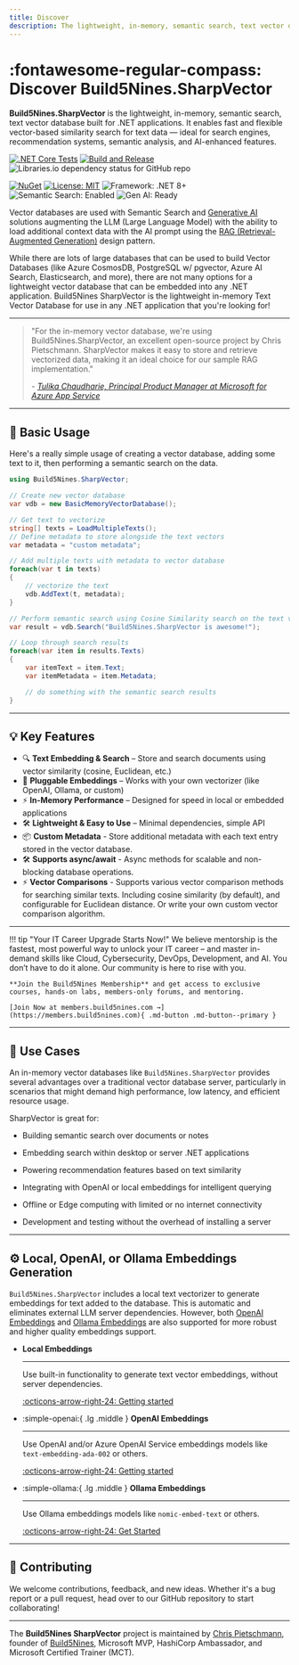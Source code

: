 ```yaml
---
title: Discover
description: The lightweight, in-memory, semantic search, text vector database for .NET that powers intelligent search and recommendation features.
---
```

# :fontawesome-regular-compass: Discover Build5Nines.SharpVector

**Build5Nines.SharpVector** is the lightweight, in-memory, semantic search, text vector database built for .NET applications. It enables fast and flexible vector-based similarity search for text data — ideal for search engines, recommendation systems, semantic analysis, and AI-enhanced features.

[![.NET Core Tests](https://github.com/Build5Nines/SharpVector/actions/workflows/dotnet-tests.yml/badge.svg)](https://github.com/Build5Nines/SharpVector/actions/workflows/dotnet-tests.yml)
[![Build and Release](https://github.com/Build5Nines/SharpVector/actions/workflows/build-release.yml/badge.svg)](https://github.com/Build5Nines/SharpVector/actions/workflows/build-release.yml)
![Libraries.io dependency status for GitHub repo](https://img.shields.io/librariesio/github/build5nines/sharpvector)

[![NuGet](https://img.shields.io/nuget/v/Build5Nines.SharpVector.svg)](https://www.nuget.org/packages/Build5Nines.SharpVector/)
[![License: MIT](https://img.shields.io/badge/License-MIT-blue.svg)](LICENSE)
![Framework: .NET 8+](https://img.shields.io/badge/framework-.NET%208%2B-blue)
![Semantic Search: Enabled](https://img.shields.io/badge/semantic%20search-enabled-purple)
![Gen AI: Ready](https://img.shields.io/badge/Gen%20AI-ready-purple)

<!--
![GitHub contributors](https://img.shields.io/github/contributors/Build5Nines/SharpVector)
<!-- https://buttons.github.io/ -->
<!--
<a class="github-button" href="https://github.com/Build5Nines/SharpVector" data-color-scheme="no-preference: light; light: light; dark: dark;" data-icon="octicon-star" data-size="large" data-show-count="true" aria-label="Star Build5Nines/SharpVector on GitHub">Star</a>
-->

Vector databases are used with Semantic Search and [Generative AI](https://build5nines.com/what-is-generative-ai/?utm_source=github&utm_medium=sharpvector) solutions augmenting the LLM (Large Language Model) with the ability to load additional context data with the AI prompt using the [RAG (Retrieval-Augmented Generation)](https://build5nines.com/what-is-retrieval-augmented-generation-rag/?utm_source=github&utm_medium=sharpvector) design pattern.

While there are lots of large databases that can be used to build Vector Databases (like Azure CosmosDB, PostgreSQL w/ pgvector, Azure AI Search, Elasticsearch, and more), there are not many options for a lightweight vector database that can be embedded into any .NET application. Build5Nines SharpVector is the lightweight in-memory Text Vector Database for use in any .NET application that you're looking for!

<!-- [:material-file-pdf-box: Download documentation](/build5nines-sharpvecto.pdf){ .md-button .md-button--secondary } -->

---

> "For the in-memory vector database, we're using Build5Nines.SharpVector, an excellent open-source project by Chris Pietschmann. SharpVector makes it easy to store and retrieve vectorized data, making it an ideal choice for our sample RAG implementation."
>
> _- [Tulika Chaudharie, Principal Product Manager at Microsoft for Azure App Service](https://azure.github.io/AppService/2024/09/03/Phi3-vector.html)_

---

## 🚀 Basic Usage

Here's a really simple usage of creating a vector database, adding some text to it, then performing a semantic search on the data.

```csharp
using Build5Nines.SharpVector;

// Create new vector database
var vdb = new BasicMemoryVectorDatabase();

// Get text to vectorize
string[] texts = LoadMultipleTexts();
// Define metadata to store alongside the text vectors
var metadata = "custom metadata";

// Add multiple texts with metadata to vector database
foreach(var t in texts)
{
    // vectorize the text
    vdb.AddText(t, metadata);
}

// Perform semantic search using Cosine Similarity search on the text vectors in the database
var result = vdb.Search("Build5Nines.SharpVector is awesome!");

// Loop through search results
foreach(var item in results.Texts)
{
    var itemText = item.Text;
    var itemMetadata = item.Metadata;

    // do something with the semantic search results
}
```

---

## 💡 Key Features

- 🔍 **Text Embedding & Search** – Store and search documents using vector similarity (cosine, Euclidean, etc.)
- 🧠 **Pluggable Embeddings** – Works with your own vectorizer (like OpenAI, Ollama, or custom)
- ⚡ **In-Memory Performance** – Designed for speed in local or embedded applications
- 🛠️ **Lightweight & Easy to Use** – Minimal dependencies, simple API
- 📦 **Custom Metadata** - Store additional metadata with each text entry stored in the vector database.
- 🛠️ **Supports async/await** - Async methods for scalable and non-blocking database operations.
- ⚡ **Vector Comparisons** - Supports various vector comparison methods for searching similar texts. Including cosine similarity (by default), and configurable for Euclidean distance. Or write your own custom vector comparison algorithm.

---

!!! tip "Your IT Career Upgrade Starts Now!"
    We believe mentorship is the fastest, most powerful way to unlock your IT career – and master in-demand skills like Cloud, Cybersecurity, DevOps, Development, and AI. You don’t have to do it alone. Our community is here to rise with you.

    **Join the Build5Nines Membership** and get access to exclusive courses, hands-on labs, members-only forums, and mentoring.

    [Join Now at members.build5nines.com →](https://members.build5nines.com){ .md-button .md-button--primary }

---

## 🧠 Use Cases

An in-memory vector databases like `Build5Nines.SharpVector` provides several advantages over a traditional vector database server, particularly in scenarios that might demand high performance, low latency, and efficient resource usage.

SharpVector is great for:

- Building semantic search over documents or notes

- Embedding search within desktop or server .NET applications

- Powering recommendation features based on text similarity

- Integrating with OpenAI or local embeddings for intelligent querying

- Offline or Edge computing with limited or no internet connectivity

- Development and testing without the overhead of installing a server

---

## ⚙️ Local, OpenAI, or Ollama Embeddings Generation

`Build5Nines.SharpVector` includes a local text vectorizer to generate embeddings for text added to the database. This is automatic and eliminates external LLM server dependencies. However, both [OpenAI Embeddings](embeddings/openai/index.md) and [Ollama Embeddings](embeddings/ollama/index.md) are also supported for more robust and higher quality embeddings support.

<div class="grid cards" markdown>

-   __Local Embeddings__

    ---

    Use built-in functionality to generate text vector embeddings, without server dependencies.

    [:octicons-arrow-right-24: Getting started](get-started/index.md)

-   :simple-openai:{ .lg .middle } __OpenAI Embeddings__

    ---

    Use OpenAI and/or Azure OpenAI Service embeddings models like `text-embedding-ada-002` or others.

    [:octicons-arrow-right-24: Getting started](embeddings/openai/index.md)

-   :simple-ollama:{ .lg .middle } __Ollama Embeddings__

    ---

    Use Ollama embeddings models like `nomic-embed-text` or others.

    [:octicons-arrow-right-24: Get Started](embeddings/ollama/index.md)

</div>

---

## 🙌 Contributing

We welcome contributions, feedback, and new ideas. Whether it's a bug report or a pull request, head over to our GitHub repository to start collaborating!

---

The **Build5Nines SharpVector** project is maintained by [Chris Pietschmann](https://pietschsoft.com?utm_source=github&utm_medium=sharpvector), founder of [Build5Nines](https://build5nines.com?utm_source=github&utm_medium=sharpvector), Microsoft MVP, HashiCorp Ambassador, and Microsoft Certified Trainer (MCT).
